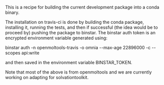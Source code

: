 This is a recipe for building the current development package into a conda
binary.

The installation on travis-ci is done by building the conda package, installing
it, running the tests, and then if successful (the idea would be to proceed by) pushing the package to binstar. The binstar auth token is an encrypted environment variable generated using:

binstar auth -n openmoltools-travis -o omnia --max-age 22896000 -c --scopes api:write

and then saved in the environment variable BINSTAR_TOKEN.

Note that most of the above is from openmoltools and we are currently working on adapting for solvationtoolkit.


